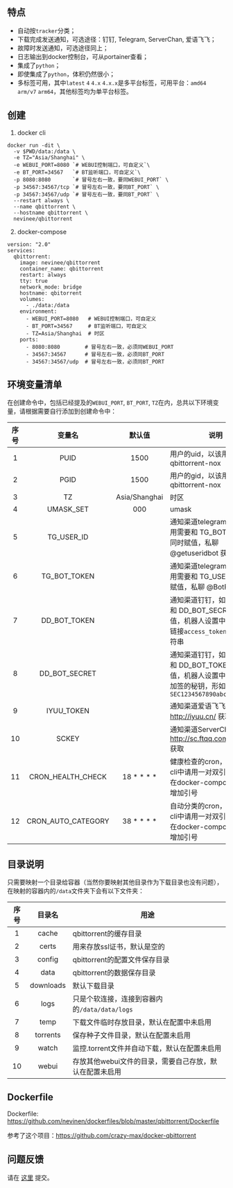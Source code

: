 ## 特点

- 自动按`tracker`分类；
- 下载完成发送通知，可选途径：钉钉, Telegram, ServerChan, 爱语飞飞；
- 故障时发送通知，可选途径同上；
- 日志输出到docker控制台，可从portainer查看；
- 集成了`python`；
- 即使集成了`python`，体积仍然很小；
- 多标签可用，其中`latest` `4` `4.x` `4.x.x`是多平台标签，可用平台：`amd64` `arm/v7` `arm64`，其他标签均为单平台标签。

## 创建

1. docker cli

```
docker run -dit \
  -v $PWD/data:/data \
  -e TZ="Asia/Shanghai" \
  -e WEBUI_PORT=8080 `# WEBUI控制端口，可自定义`\
  -e BT_PORT=34567   `# BT监听端口，可自定义`\
  -p 8080:8080       `# 冒号左右一致，要同WEBUI_PORT` \
  -p 34567:34567/tcp `# 冒号左右一致，要同BT_PORT` \
  -p 34567:34567/udp `# 冒号左右一致，要同BT_PORT` \
  --restart always \
  --name qbittorrent \
  --hostname qbittorrent \
  nevinee/qbittorrent
```

2. docker-compose

```
version: "2.0"
services:
  qbittorrent:
    image: nevinee/qbittorrent
    container_name: qbittorrent
    restart: always
    tty: true
    network_mode: bridge
    hostname: qbitorrent
    volumes:
      - ./data:/data
    environment:
      - WEBUI_PORT=8080   # WEBUI控制端口，可自定义
      - BT_PORT=34567     # BT监听端口，可自定义
      - TZ=Asia/Shanghai  # 时区
    ports:
      - 8080:8080        # 冒号左右一致，必须同WEBUI_PORT
      - 34567:34567      # 冒号左右一致，必须同BT_PORT
      - 34567:34567/udp  # 冒号左右一致，必须同BT_PORT
```

## 环境变量清单

在创建命令中，包括已经提及的`WEBUI_PORT`, `BT_PORT`, `TZ`在内，总共以下环境变量，请根据需要自行添加到创建命令中：

| 序号 | 变量名              | 默认值        | 说明 |
| :-: | :-:                | :-:           | -    |
|  1  | PUID               | 1500          | 用户的uid，以该用户运行qbittorrent-nox |
|  2  | PGID               | 1500          | 用户的gid，以该用户运行qbittorrent-nox |
|  3  | TZ                 | Asia/Shanghai | 时区 |
|  4  | UMASK_SET          | 000           | umask|
|  5  | TG_USER_ID         |               | 通知渠道telegram，如需使用需要和 TG_BOT_TOKEN 同时赋值，私聊 @getuseridbot 获取 |
|  6  | TG_BOT_TOKEN       |               | 通知渠道telegram，如需使用需要和 TG_USER_ID 同时赋值，私聊 @BotFather 获取 |
|  7  | DD_BOT_TOKEN       |               | 通知渠道钉钉，如需使用需要和 DD_BOT_SECRET 同时赋值，机器人设置中webhook链接`access_token=`后面的字符串 |
|  8  | DD_BOT_SECRET      |               | 通知渠道钉钉，如需使用需要和 DD_BOT_TOKEN 同时赋值，机器人设置中启用`加签`，加签的秘钥，形如：`SEC1234567890abcdefg` |
|  9  | IYUU_TOKEN         |               | 通知渠道爱语飞飞，通过 http://iyuu.cn/ 获取 |
|  10 | SCKEY              |               | 通知渠道ServerChan，通过 http://sc.ftqq.com/3.version 获取 |
|  11 | CRON_HEALTH_CHECK  | 18 * * * *    | 健康检查的cron，在docker cli中请用一对双引号引起来，在docker-compose中不要增加引号 |
|  12 | CRON_AUTO_CATEGORY | 38 * * * *    | 自动分类的cron，在docker cli中请用一对双引号引起来，在docker-compose中不要增加引号 |

## 目录说明

只需要映射一个目录给容器（当然你要映射其他目录作为下载目录也没有问题），在映射的容器内的`/data`文件夹下会有以下文件夹：

| 序号 | 目录名    | 用途        |
| :-: | :-:       | -           |
|  1  | cache     | qbittorrent的缓存目录 |
|  2  | certs     | 用来存放ssl证书，默认是空的 |
|  3  | config    | qbittorrent的配置文件保存目录 |
|  4  | data      | qbittorrent的数据保存目录 |
|  5  | downloads | 默认下载目录 |
|  6  | logs      | 只是个软连接，连接到容器内的`/data/data/logs` |
|  7  | temp      | 下载文件临时存放目录，默认在配置中未启用 |
|  8  | torrents  | 保存种子文件目录，默认在配置未启用 |
|  9  | watch     | 监控.torrent文件并自动下载，默认在配置未启用 |
|  10 | webui     | 存放其他webui文件的目录，需要自己存放，默认在配置未启用 |

## Dockerfile

Dockerfile: https://github.com/nevinen/dockerfiles/blob/master/qbittorrent/Dockerfile

参考了这个项目：https://github.com/crazy-max/docker-qbittorrent

## 问题反馈

请在 [这里](https://github.com/nevinen/dockerfiles/issues) 提交。
